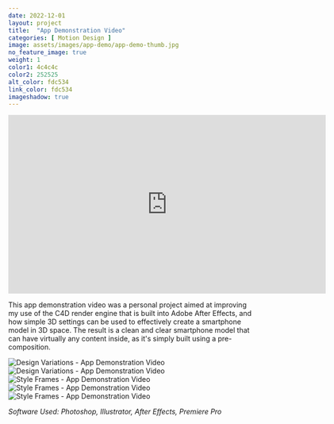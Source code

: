 ```yaml
---
date: 2022-12-01
layout: project
title:  "App Demonstration Video"
categories: [ Motion Design ]
image: assets/images/app-demo/app-demo-thumb.jpg
no_feature_image: true
weight: 1
color1: 4c4c4c
color2: 252525
alt_color: fdc534
link_color: fdc534
imageshadow: true
---
```


<div class="embed-responsive embed-responsive-16by9 my-5 extended image-shadow ">
  <iframe class="embed-responsive-item" src="https://player.vimeo.com/video/737589437" width="640" height="360" frameborder="0" allow="autoplay; fullscreen" allowfullscreen></iframe>
</div>

This app demonstration video was a personal project aimed at improving my use of the C4D render engine that is built into Adobe After Effects, and how simple 3D settings can be used to effectively create a smartphone model in 3D space. The result is a clean and clear smartphone model that can have virtually any content inside, as it's simply built using a pre-composition.

<div class="my-5 extended d-none">
        <img class="featured-image" src="{{ site.baseurl }}/assets/images/app-demo/app-demo-inner1.jpg" alt="Design Variations - App Demonstration Video">
</div>

<div class="my-5 extended d-none">
        <img class="featured-image" src="{{ site.baseurl }}/assets/images/app-demo/app-demo-inner2.jpg" alt="Design Variations - App Demonstration Video">
</div>

<div class="my-5 extended">
    <div class="row">
      <div class="col-md-6 mb-4">
        <img class="featured-image image-shadow" src="{{ site.baseurl }}/assets/images/app-demo/app-demo-inner2.jpg" alt="Style Frames - App Demonstration Video">
      </div>
      <div class="col-md-6 mb-4">
        <img class="featured-image image-shadow" src="{{ site.baseurl }}/assets/images/app-demo/app-demo-inner3.jpg" alt="Style Frames - App Demonstration Video">
      </div>
      <div class="col-12 mt-4">
        <img class="featured-image image-shadow" src="{{ site.baseurl }}/assets/images/app-demo/app-demo-inner1.jpg" alt="Style Frames - App Demonstration Video">
      </div>
    </div>
</div>

*Software Used: Photoshop, Illustrator, After Effects, Premiere Pro*
